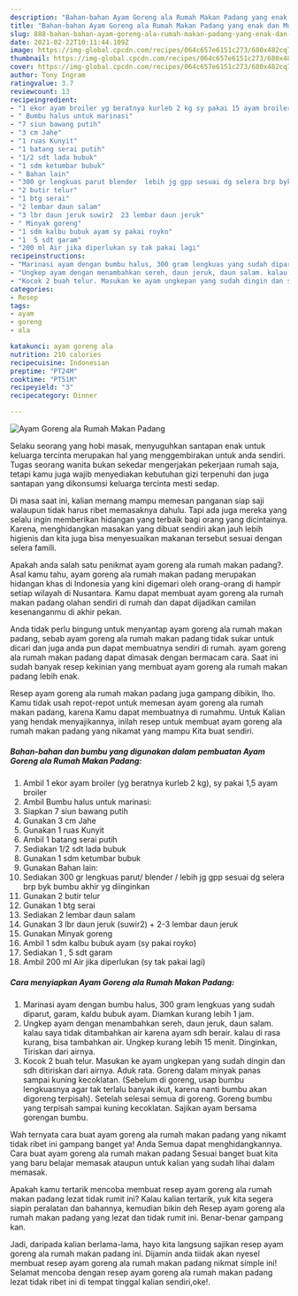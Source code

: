 ```yaml
---
description: "Bahan-bahan Ayam Goreng ala Rumah Makan Padang yang enak dan Mudah Dibuat"
title: "Bahan-bahan Ayam Goreng ala Rumah Makan Padang yang enak dan Mudah Dibuat"
slug: 888-bahan-bahan-ayam-goreng-ala-rumah-makan-padang-yang-enak-dan-mudah-dibuat
date: 2021-02-22T10:11:44.109Z
image: https://img-global.cpcdn.com/recipes/064c657e6151c273/680x482cq70/ayam-goreng-ala-rumah-makan-padang-foto-resep-utama.jpg
thumbnail: https://img-global.cpcdn.com/recipes/064c657e6151c273/680x482cq70/ayam-goreng-ala-rumah-makan-padang-foto-resep-utama.jpg
cover: https://img-global.cpcdn.com/recipes/064c657e6151c273/680x482cq70/ayam-goreng-ala-rumah-makan-padang-foto-resep-utama.jpg
author: Tony Ingram
ratingvalue: 3.7
reviewcount: 13
recipeingredient:
- "1 ekor ayam broiler yg beratnya kurleb 2 kg sy pakai 15 ayam broiler"
- " Bumbu halus untuk marinasi"
- "7 siun bawang putih"
- "3 cm Jahe"
- "1 ruas Kunyit"
- "1 batang serai putih"
- "1/2 sdt lada bubuk"
- "1 sdm ketumbar bubuk"
- " Bahan lain"
- "300 gr lengkuas parut blender  lebih jg gpp sesuai dg selera brp byk bumbu akhir yg diinginkan"
- "2 butir telur"
- "1 btg serai"
- "2 lembar daun salam"
- "3 lbr daun jeruk suwir2  23 lembar daun jeruk"
- " Minyak goreng"
- "1 sdm kalbu bubuk ayam sy pakai royko"
- "1  5 sdt garam"
- "200 ml Air jika diperlukan sy tak pakai lagi"
recipeinstructions:
- "Marinasi ayam dengan bumbu halus, 300 gram lengkuas yang sudah diparut, garam, kaldu bubuk ayam. Diamkan kurang lebih 1 jam."
- "Ungkep ayam dengan menambahkan sereh, daun jeruk, daun salam. kalau saya tidak ditambahkan air karena ayam sdh berair. kalau di rasa kurang, bisa tambahkan air. Ungkep kurang lebih 15 menit. Dinginkan, Tiriskan dari airnya."
- "Kocok 2 buah telur. Masukan ke ayam ungkepan yang sudah dingin dan sdh ditiriskan dari airnya. Aduk rata. Goreng dalam minyak panas sampai kuning kecoklatan. (Sebelum di goreng, usap bumbu lengkuasnya agar tak terlalu banyak ikut, karena nanti bumbu akan digoreng terpisah). Setelah selesai semua di goreng. Goreng bumbu yang terpisah sampai kuning kecoklatan. Sajikan ayam bersama gorengan bumbu."
categories:
- Resep
tags:
- ayam
- goreng
- ala

katakunci: ayam goreng ala 
nutrition: 210 calories
recipecuisine: Indonesian
preptime: "PT24M"
cooktime: "PT51M"
recipeyield: "3"
recipecategory: Dinner

---
```



![Ayam Goreng ala Rumah Makan Padang](https://img-global.cpcdn.com/recipes/064c657e6151c273/680x482cq70/ayam-goreng-ala-rumah-makan-padang-foto-resep-utama.jpg)

Selaku seorang yang hobi masak, menyuguhkan santapan enak untuk keluarga tercinta merupakan hal yang menggembirakan untuk anda sendiri. Tugas seorang  wanita bukan sekedar mengerjakan pekerjaan rumah saja, tetapi kamu juga wajib menyediakan kebutuhan gizi terpenuhi dan juga santapan yang dikonsumsi keluarga tercinta mesti sedap.

Di masa  saat ini, kalian memang mampu memesan panganan siap saji walaupun tidak harus ribet memasaknya dahulu. Tapi ada juga mereka yang selalu ingin memberikan hidangan yang terbaik bagi orang yang dicintainya. Karena, menghidangkan masakan yang dibuat sendiri akan jauh lebih higienis dan kita juga bisa menyesuaikan makanan tersebut sesuai dengan selera famili. 



Apakah anda salah satu penikmat ayam goreng ala rumah makan padang?. Asal kamu tahu, ayam goreng ala rumah makan padang merupakan hidangan khas di Indonesia yang kini digemari oleh orang-orang di hampir setiap wilayah di Nusantara. Kamu dapat membuat ayam goreng ala rumah makan padang olahan sendiri di rumah dan dapat dijadikan camilan kesenanganmu di akhir pekan.

Anda tidak perlu bingung untuk menyantap ayam goreng ala rumah makan padang, sebab ayam goreng ala rumah makan padang tidak sukar untuk dicari dan juga anda pun dapat membuatnya sendiri di rumah. ayam goreng ala rumah makan padang dapat dimasak dengan bermacam cara. Saat ini sudah banyak resep kekinian yang membuat ayam goreng ala rumah makan padang lebih enak.

Resep ayam goreng ala rumah makan padang juga gampang dibikin, lho. Kamu tidak usah repot-repot untuk memesan ayam goreng ala rumah makan padang, karena Kamu dapat membuatnya di rumahmu. Untuk Kalian yang hendak menyajikannya, inilah resep untuk membuat ayam goreng ala rumah makan padang yang nikamat yang mampu Kita buat sendiri.

<!--inarticleads1-->

##### Bahan-bahan dan bumbu yang digunakan dalam pembuatan Ayam Goreng ala Rumah Makan Padang:

1. Ambil 1 ekor ayam broiler (yg beratnya kurleb 2 kg), sy pakai 1,5 ayam broiler
1. Ambil  Bumbu halus untuk marinasi:
1. Siapkan 7 siun bawang putih
1. Gunakan 3 cm Jahe
1. Gunakan 1 ruas Kunyit
1. Ambil 1 batang serai putih
1. Sediakan 1/2 sdt lada bubuk
1. Gunakan 1 sdm ketumbar bubuk
1. Gunakan  Bahan lain:
1. Sediakan 300 gr lengkuas parut/ blender / lebih jg gpp sesuai dg selera brp byk bumbu akhir yg diinginkan
1. Gunakan 2 butir telur
1. Gunakan 1 btg serai
1. Sediakan 2 lembar daun salam
1. Gunakan 3 lbr daun jeruk (suwir2) + 2-3 lembar daun jeruk
1. Gunakan  Minyak goreng
1. Ambil 1 sdm kalbu bubuk ayam (sy pakai royko)
1. Sediakan 1 , 5 sdt garam
1. Ambil 200 ml Air jika diperlukan (sy tak pakai lagi)




<!--inarticleads2-->

##### Cara menyiapkan Ayam Goreng ala Rumah Makan Padang:

1. Marinasi ayam dengan bumbu halus, 300 gram lengkuas yang sudah diparut, garam, kaldu bubuk ayam. Diamkan kurang lebih 1 jam.
1. Ungkep ayam dengan menambahkan sereh, daun jeruk, daun salam. kalau saya tidak ditambahkan air karena ayam sdh berair. kalau di rasa kurang, bisa tambahkan air. Ungkep kurang lebih 15 menit. Dinginkan, Tiriskan dari airnya.
1. Kocok 2 buah telur. Masukan ke ayam ungkepan yang sudah dingin dan sdh ditiriskan dari airnya. Aduk rata. Goreng dalam minyak panas sampai kuning kecoklatan. (Sebelum di goreng, usap bumbu lengkuasnya agar tak terlalu banyak ikut, karena nanti bumbu akan digoreng terpisah). Setelah selesai semua di goreng. Goreng bumbu yang terpisah sampai kuning kecoklatan. Sajikan ayam bersama gorengan bumbu.




Wah ternyata cara buat ayam goreng ala rumah makan padang yang nikamt tidak ribet ini gampang banget ya! Anda Semua dapat menghidangkannya. Cara buat ayam goreng ala rumah makan padang Sesuai banget buat kita yang baru belajar memasak ataupun untuk kalian yang sudah lihai dalam memasak.

Apakah kamu tertarik mencoba membuat resep ayam goreng ala rumah makan padang lezat tidak rumit ini? Kalau kalian tertarik, yuk kita segera siapin peralatan dan bahannya, kemudian bikin deh Resep ayam goreng ala rumah makan padang yang lezat dan tidak rumit ini. Benar-benar gampang kan. 

Jadi, daripada kalian berlama-lama, hayo kita langsung sajikan resep ayam goreng ala rumah makan padang ini. Dijamin anda tiidak akan nyesel membuat resep ayam goreng ala rumah makan padang nikmat simple ini! Selamat mencoba dengan resep ayam goreng ala rumah makan padang lezat tidak ribet ini di tempat tinggal kalian sendiri,oke!.

